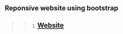 ## Reponsive website using bootstrap 
> > 1. ## [Website](https://myselfanandvp.github.io/linkedinclone/ "website link")
